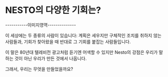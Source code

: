 # NESTO의 다양한 기회는?

\-----------이미지영역--------------

이 세상에는 두 종류의 사람이 있습니다: 계획은 세우지만 구체적인 조치를 취하지 않는 사람들과, 기회가 찾아왔을 때 반대로 그 기회를 붙잡는 사람들입니다.

이 말은 80년대 텔레비전 광고처럼 듣기엔 어색할 수 있지만 Nesto의 강점은 우리가 말하는 것이 아닌 우리가 만든 것에서 나옵니다.

그래서, 우리는 무엇을 만들었을까요?


